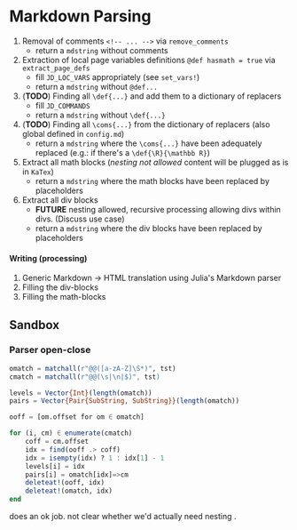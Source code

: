 # Markdown Parsing

1. Removal of comments `<!-- ... -->` via `remove_comments`
    * return a `mdstring` without comments
1. Extraction of local page variables definitions `@def hasmath = true` via `extract_page_defs`
    * fill `JD_LOC_VARS` appropriately (see `set_vars!`)
    * return a `mdstring` without `@def...`
1. (**TODO**) Finding all `\def{...}` and add them to a dictionary of replacers
    * fill `JD_COMMANDS`
    * return a `mdstring` without `\def{...}`
1. (**TODO**) Finding all `\coms{...}` from the dictionary of replacers (also global defined in `config.md`)
    * return a `mdstring` where the `\coms{...}` have been adequately replaced (e.g.: if there's a `\def{\R}{\mathbb R}`)
1. Extract all math blocks (*nesting not allowed* content will be plugged as is in `KaTex`)
    * return a `mdstring` where the math blocks have been replaced by placeholders
1. Extract all div blocks
    * **FUTURE** nesting allowed, recursive processing allowing divs within divs. (Discuss use case)
    * return a `mdstring` where the div blocks have been replaced by placeholders

#### Writing (processing)

1. Generic Markdown -> HTML translation using Julia's Markdown parser
1. Filling the div-blocks
1. Filling the math-blocks


## Sandbox

### Parser open-close

```julia
omatch = matchall(r"@@([a-zA-Z]\S*)", tst)
cmatch = matchall(r"@@(\s|\n|$)", tst)

levels = Vector{Int}(length(omatch))
pairs = Vector{Pair{SubString, SubString}}(length(omatch))

ooff = [om.offset for om ∈ omatch]

for (i, cm) ∈ enumerate(cmatch)
    coff = cm.offset
    idx = find(ooff .> coff)
    idx = isempty(idx) ? 1 : idx[1] - 1
    levels[i] = idx
    pairs[i] = omatch[idx]=>cm
    deleteat!(ooff, idx)
    deleteat!(omatch, idx)
end
```

does an ok job. not clear whether we'd actually need nesting .

